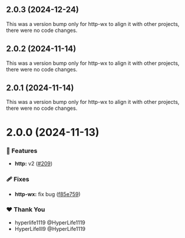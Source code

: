 ## 2.0.3 (2024-12-24)

This was a version bump only for http-wx to align it with other projects, there were no code changes.

## 2.0.2 (2024-11-14)

This was a version bump only for http-wx to align it with other projects, there were no code changes.

## 2.0.1 (2024-11-14)

This was a version bump only for http-wx to align it with other projects, there were no code changes.

# 2.0.0 (2024-11-13)

### 🚀 Features

- **http:** v2 ([#209](https://github.com/ngify/ngify/pull/209))

### 🩹 Fixes

- **http-wx:** fix bug ([f85e759](https://github.com/ngify/ngify/commit/f85e759))

### ❤️  Thank You

- hyperlife1119 @HyperLife1119
- HyperLifelll9 @HyperLife1119
